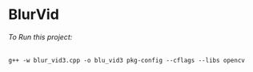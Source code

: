 # BlurVid

###### To Run this project:
`g++ -w blur_vid3.cpp -o blu_vid3 pkg-config --cflags --libs opencv`

